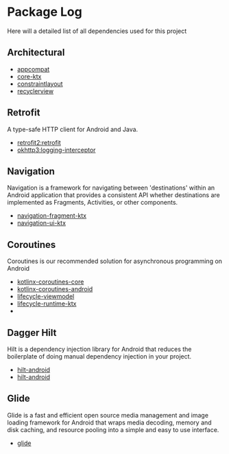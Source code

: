 # Package Log

Here will a detailed list of all dependencies used for this project


## Architectural
- [appcompat](https://developer.android.com/jetpack/androidx/releases/appcompat)
- [core-ktx](https://developer.android.com/kotlin/ktx#core)
- [constraintlayout](https://developer.android.com/jetpack/androidx/releases/constraintlayout)
- [recyclerview](https://developer.android.com/jetpack/androidx/releases/recyclerview)

## Retrofit
A type-safe HTTP client for Android and Java.
- [retrofit2:retrofit](https://github.com/square/retrofit)
- [okhttp3:logging-interceptor](https://github.com/square/okhttp/tree/master/okhttp-logging-interceptor)

## Navigation
Navigation is a framework for navigating between 'destinations' 
within an Android application that provides a consistent API whether destinations are implemented as Fragments, 
Activities, or other components.
- [navigation-fragment-ktx](https://developer.android.com/jetpack/androidx/releases/navigation)
- [navigation-ui-ktx](https://developer.android.com/jetpack/androidx/releases/navigation)

## Coroutines
Coroutines is our recommended solution for asynchronous programming on Android
- [kotlinx-coroutines-core](https://github.com/Kotlin/kotlinx.coroutines)
- [kotlinx-coroutines-android](https://developer.android.com/kotlin/coroutines)
- [lifecycle-viewmodel](https://developer.android.com/jetpack/androidx/releases/lifecycle)
- [lifecycle-runtime-ktx](https://developer.android.com/jetpack/androidx/releases/lifecycle)
- 

## Dagger Hilt
Hilt is a dependency injection library for Android that reduces the boilerplate of doing manual dependency injection in your project.
- [hilt-android](https://developer.android.com/jetpack/androidx/releases/hilt)
- [hilt-android](https://developer.android.com/jetpack/androidx/releases/hilt)

## Glide
Glide is a fast and efficient open source media management and 
image loading framework for Android that wraps media decoding, 
memory and disk caching, and resource pooling into a simple and easy to use interface.
- [glide](https://github.com/bumptech/glide)
